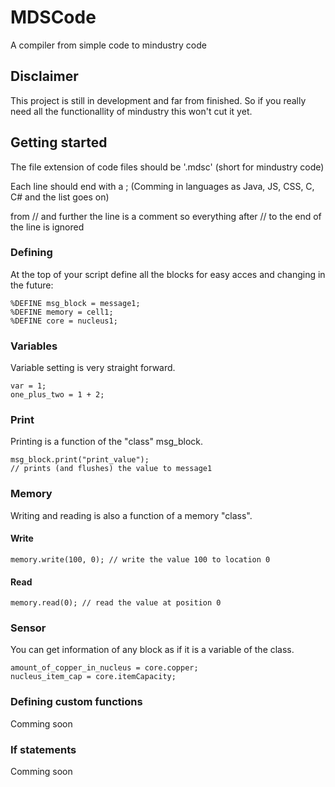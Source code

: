 # MDSCode
A compiler from simple code to mindustry code

## Disclaimer
This project is still in development and far from finished. So if you really need all the functionallity of mindustry this won't cut it yet.

## Getting started
The file extension of code files should be '.mdsc' (short for mindustry code)

Each line should end with a ; (Comming in languages as Java, JS, CSS, C, C# and the list goes on)

from // and further the line is a comment so everything after // to the end of the line is ignored

### Defining
At the top of your script define all the blocks for easy acces and changing in the future:
```
%DEFINE msg_block = message1;
%DEFINE memory = cell1;
%DEFINE core = nucleus1;
```

### Variables
Variable setting is very straight forward.
```
var = 1;
one_plus_two = 1 + 2;
```

### Print
Printing is a function of the "class" msg_block.
```
msg_block.print("print_value");
// prints (and flushes) the value to message1
```

### Memory
Writing and reading is also a function of a memory "class".

#### Write
```
memory.write(100, 0); // write the value 100 to location 0
```
#### Read
```
memory.read(0); // read the value at position 0
```

### Sensor
You can get information of any block as if it is a variable of the class.
```
amount_of_copper_in_nucleus = core.copper;
nucleus_item_cap = core.itemCapacity;
```

### Defining custom functions
Comming soon

### If statements
Comming soon